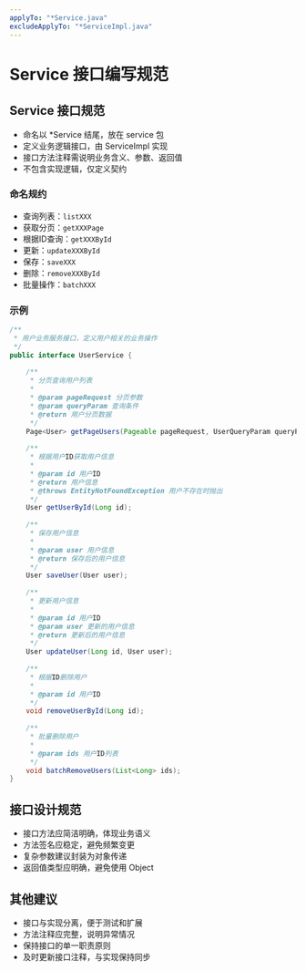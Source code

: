 ```yaml
---
applyTo: "*Service.java"
excludeApplyTo: "*ServiceImpl.java"
---
```


# Service 接口编写规范

## Service 接口规范

- 命名以 \*Service 结尾，放在 service 包
- 定义业务逻辑接口，由 ServiceImpl 实现
- 接口方法注释需说明业务含义、参数、返回值
- 不包含实现逻辑，仅定义契约

### 命名规约

- 查询列表：`listXXX`
- 获取分页：`getXXXPage`  
- 根据ID查询：`getXXXById`
- 更新：`updateXXXById`
- 保存：`saveXXX`
- 删除：`removeXXXById`
- 批量操作：`batchXXX`

### 示例

```java
/**
 * 用户业务服务接口，定义用户相关的业务操作
 */
public interface UserService {
    
    /**
     * 分页查询用户列表
     *
     * @param pageRequest 分页参数
     * @param queryParam 查询条件
     * @return 用户分页数据
     */
    Page<User> getPageUsers(Pageable pageRequest, UserQueryParam queryParam);
    
    /**
     * 根据用户ID获取用户信息
     *
     * @param id 用户ID
     * @return 用户信息
     * @throws EntityNotFoundException 用户不存在时抛出
     */
    User getUserById(Long id);
    
    /**
     * 保存用户信息
     *
     * @param user 用户信息
     * @return 保存后的用户信息
     */
    User saveUser(User user);
    
    /**
     * 更新用户信息
     *
     * @param id 用户ID
     * @param user 更新的用户信息
     * @return 更新后的用户信息
     */
    User updateUser(Long id, User user);
    
    /**
     * 根据ID删除用户
     *
     * @param id 用户ID
     */
    void removeUserById(Long id);
    
    /**
     * 批量删除用户
     *
     * @param ids 用户ID列表
     */
    void batchRemoveUsers(List<Long> ids);
}
```

## 接口设计规范

- 接口方法应简洁明确，体现业务语义
- 方法签名应稳定，避免频繁变更
- 复杂参数建议封装为对象传递
- 返回值类型应明确，避免使用 Object

## 其他建议

- 接口与实现分离，便于测试和扩展
- 方法注释应完整，说明异常情况
- 保持接口的单一职责原则
- 及时更新接口注释，与实现保持同步
